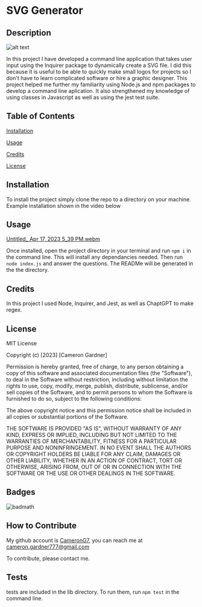 
# SVG Generator
  

## Description

![alt text](https://img.shields.io/badge/License-MIT-blue )

In this project I have developed a command line application that takes user input using the Inquirer package to dynamically create a SVG file. 
I did this because it is useful to be able to quickly make small logos for projects so I don't have to learn complicated software or hire a graphic designer.
This project helped me further my familiarity using Node.js and npm packages to develop a command line aplication. 
It also strengthened my knowledge of using classes in Javascript as well as using the jest test suite. 


## Table of Contents 
    
[Installation](#installation)

[Usage](#usage)

[Credits](#credits)

[License](#license)
    
    

## Installation

To install the project simply clone the repo to a directory on your machine. Example installation shown in the video below

## Usage
[Untitled_ Apr 17, 2023 5_39 PM.webm](https://user-images.githubusercontent.com/122698132/232640128-b9166eb0-2c61-45f9-af80-15f3a37816e0.webm)


Once installed, open the project directory in your terminal and run ``` npm i ``` in the command line. This will install any dependancies needed. Then run ``` node index.js``` and answer the questions. The READMe will be generated in the the directory.

## Credits

In this project I used Node, Inquirer, and Jest, as well as ChaptGPT to make regex.

## License



MIT License

Copyright (c) [2023] [Cameron Gardner]

Permission is hereby granted, free of charge, to any person obtaining a copy
of this software and associated documentation files (the "Software"), to deal
in the Software without restriction, including without limitation the rights
to use, copy, modify, merge, publish, distribute, sublicense, and/or sell
copies of the Software, and to permit persons to whom the Software is
furnished to do so, subject to the following conditions:

The above copyright notice and this permission notice shall be included in all
copies or substantial portions of the Software.

THE SOFTWARE IS PROVIDED "AS IS", WITHOUT WARRANTY OF ANY KIND, EXPRESS OR
IMPLIED, INCLUDING BUT NOT LIMITED TO THE WARRANTIES OF MERCHANTABILITY,
FITNESS FOR A PARTICULAR PURPOSE AND NONINFRINGEMENT. IN NO EVENT SHALL THE
AUTHORS OR COPYRIGHT HOLDERS BE LIABLE FOR ANY CLAIM, DAMAGES OR OTHER
LIABILITY, WHETHER IN AN ACTION OF CONTRACT, TORT OR OTHERWISE, ARISING FROM,
OUT OF OR IN CONNECTION WITH THE SOFTWARE OR THE USE OR OTHER DEALINGS IN THE
SOFTWARE.

## Badges

![badmath](https://img.shields.io/github/languages/top/lernantino/badmath) 



## How to Contribute

My github account is [CameronG7](https://github.com/CameronG7/),  you can reach me at cameron.gardner777@gmail.com

To contribute, please contact me.

## Tests

tests are included in the lib directory. To run them, run ``` npm test ``` in the command line.

